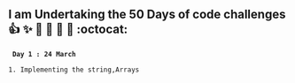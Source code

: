 ## **I am Undertaking the 50 Days of code challenges**:+1: :sparkles: :camel: :tada: :rocket: :metal: :octocat:

**` Day 1 : 24 March`**

 ```
 1. Implementing the string,Arrays 
 ```

